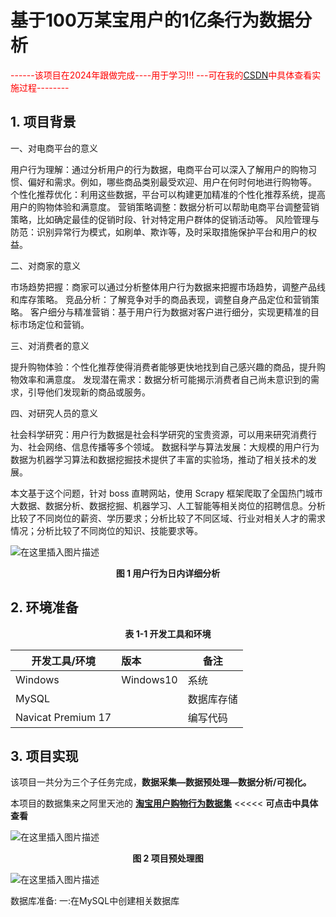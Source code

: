# 基于100万某宝用户的1亿条行为数据分析
<span style="color:red">------该项目在2024年跟做完成----用于学习!!! ---可在我的[CSDN](https://blog.csdn.net/m0_62123085/article/details/140627137?spm=1001.2014.3001.5501)中具体查看实施过程--------</span>
## 1. 项目背景

​一、对电商平台的意义 

用户行为理解：通过分析用户的行为数据，电商平台可以深入了解用户的购物习惯、偏好和需求。例如，哪些商品类别最受欢迎、用户在何时何地进行购物等。
个性化推荐优化：利用这些数据，平台可以构建更加精准的个性化推荐系统，提高用户的购物体验和满意度。
营销策略调整：数据分析可以帮助电商平台调整营销策略，比如确定最佳的促销时段、针对特定用户群体的促销活动等。
风险管理与防范：识别异常行为模式，如刷单、欺诈等，及时采取措施保护平台和用户的权益。

二、对商家的意义

市场趋势把握：商家可以通过分析整体用户行为数据来把握市场趋势，调整产品线和库存策略。
竞品分析：了解竞争对手的商品表现，调整自身产品定位和营销策略。
客户细分与精准营销：基于用户行为数据对客户进行细分，实现更精准的目标市场定位和营销。

三、对消费者的意义

提升购物体验：个性化推荐使得消费者能够更快地找到自己感兴趣的商品，提升购物效率和满意度。
发现潜在需求：数据分析可能揭示消费者自己尚未意识到的需求，引导他们发现新的商品或服务。

四、对研究人员的意义

社会科学研究：用户行为数据是社会科学研究的宝贵资源，可以用来研究消费行为、社会网络、信息传播等多个领域。
数据科学与算法发展：大规模的用户行为数据为机器学习算法和数据挖掘技术提供了丰富的实验场，推动了相关技术的发展。

​本文基于这个问题，针对 boss 直聘网站，使用 Scrapy 框架爬取了全国热门城市大数据、数据分析、数据挖掘、机器学习、人工智能等相关岗位的招聘信息。分析比较了不同岗位的薪资、学历要求；分析比较了不同区域、行业对相关人才的需求情况；分析比较了不同岗位的知识、技能要求等。

![在这里插入图片描述](https://i-blog.csdnimg.cn/direct/1c4d717107404e438233c4df0c518893.png)


<center><b>图 1 用户行为日内详细分析</b></center>


## 2. 环境准备

<center><b>表 1-1 开发工具和环境</b></center>

| 开发工具/环境            | 版本        | 备注    |
|--------------------|:----------|-------|
| Windows            | Windows10 | 系统    |
| MySQL              |           | 数据库存储 |
| Navicat Premium 17 |           | 编写代码  |


## 3. 项目实现

​		该项目一共分为三个子任务完成，**数据采集—数据预处理—数据分析/可视化。**

本项目的数据集来之阿里天池的 **[淘宝用户购物行为数据集](https://tianchi.aliyun.com/dataset/649)** <<<<< **可点击中具体查看**

![在这里插入图片描述](https://i-blog.csdnimg.cn/direct/330f7bc823c144c8b814921d5d9ae4aa.png)


<center><b>图 2 项目预处理图</b></center>

![在这里插入图片描述](https://img-blog.csdnimg.cn/20210112170223198.png?x-oss-process=image/watermark,type_ZmFuZ3poZW5naGVpdGk,shadow_10,text_aHR0cHM6Ly9ibG9nLmNzZG4ubmV0L2dtZXRidGdia2k=,size_16,color_FFFFFF,t_70#pic_center)


数据库准备:
一:在MySQL中创建相关数据库

